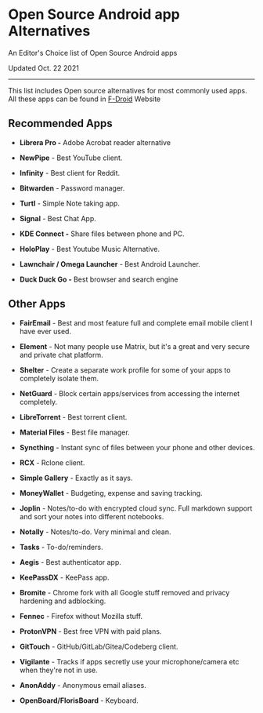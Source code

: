 # Open Source Android app Alternatives

An Editor's Choice list of Open Source Android apps

Updated Oct. 22 2021

---

This list includes Open source alternatives for most commonly used apps. All these apps can be found in [F-Droid](https://f-droid.org/) Website

## Recommended Apps

-   **Librera Pro -** Adobe Acrobat reader alternative
    
-   **NewPipe** - Best YouTube client.
    
-   **Infinity** - Best client for Reddit.
    
-   **Bitwarden** - Password manager.
    
-   **Turtl** - Simple Note taking app.
    
-   **Signal** - Best Chat App.
    
-   **KDE Connect -** Share files between phone and PC.
    
-   **HoloPlay** - Best Youtube Music Alternative.
    
-   **Lawnchair / Omega Launcher** - Best Android Launcher.
    
-   **Duck Duck Go -** Best browser and search engine
    

## Other Apps

-   **FairEmail** - Best and most feature full and complete email mobile client I have ever used.
    
-   **Element** - Not many people use Matrix, but it's a great and very secure and private chat platform.
    
-   **Shelter** - Create a separate work profile for some of your apps to completely isolate them.
    
-   **NetGuard** - Block certain apps/services from accessing the internet completely.
    
-   **LibreTorrent** - Best torrent client.
    
-   **Material Files** - Best file manager.
    
-   **Syncthing** - Instant sync of files between your phone and other devices.
    
-   **RCX** - Rclone client.
    
-   **Simple Gallery** - Exactly as it says.
    
-   **MoneyWallet** - Budgeting, expense and saving tracking.
    
-   **Joplin** - Notes/to-do with encrypted cloud sync. Full markdown support and sort your notes into different notebooks.
    
-   **Notally** - Notes/to-do. Very minimal and clean.
    
-   **Tasks** - To-do/reminders.
    
-   **Aegis** - Best authenticator app.
    
-   **KeePassDX** - KeePass app.
    
-   **Bromite** - Chrome fork with all Google stuff removed and privacy hardening and adblocking.
    
-   **Fennec** - Firefox without Mozilla stuff.
    
-   **ProtonVPN** - Best free VPN with paid plans.
    
-   **GitTouch** - GitHub/GitLab/Gitea/Codeberg client.
    
-   **Vigilante** - Tracks if apps secretly use your microphone/camera etc when they're not in use.
    
-   **AnonAddy** - Anonymous email aliases.
    
-   **OpenBoard/FlorisBoard** - Keyboard.